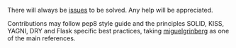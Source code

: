 There will always be [issues](https://github.com/du2x/pystro/projects/1) to be solved. Any help will be appreciated.

Contributions may follow pep8 style guide and the principles SOLID, KISS, YAGNI, DRY and Flask specific best practices, taking [miguelgrinberg](https://github.com/miguelgrinberg) as one of the main references.
